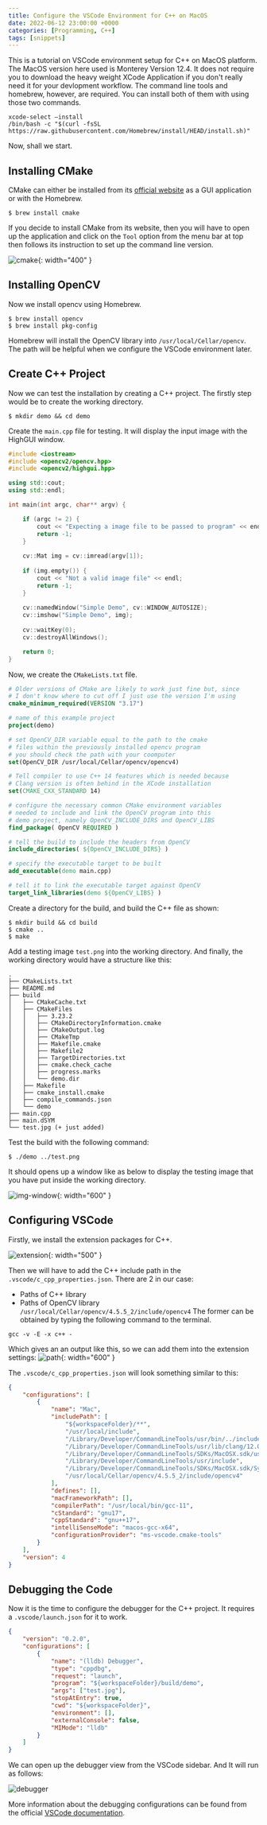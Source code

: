 ```yaml
---
title: Configure the VSCode Environment for C++ on MacOS
date: 2022-06-12 23:00:00 +0000
categories: [Programming, C++]
tags: [snippets]
---
```


This is a tutorial on VSCode environment setup for C++ on MacOS platform. The MacOS version here used is Monterey Version 12.4.  It does not require you to download the heavy weight XCode Application if you don't really need it for your devlopment workflow. The command line tools and homebrew, however, are required. You can install both of them with using those two commands.
```shell
xcode-select –install
/bin/bash -c "$(curl -fsSL https://raw.githubusercontent.com/Homebrew/install/HEAD/install.sh)"
```
Now, shall we start.


## Installing CMake
CMake can either be installed from its [official website](https://cmake.org/download/) as a GUI application or with the Homebrew.
```shell
$ brew install cmake
```
If you decide to install CMake from its website, then you will have to open up the application and click on the `Tool` option from the menu bar at top then follows its instruction to set up the command line version.

![cmake](/assets/img/resources/20220613_imgs/cmake.png){: width="400" }

## Installing OpenCV
Now we install opencv using Homebrew.
```shell
$ brew install opencv
$ brew install pkg-config
```
Homebrew will install the OpenCV library into `/usr/local/Cellar/opencv`. The path will be helpful when we configure the VSCode environment later.

## Create C++ Project
Now we can test the installation by creating a C++ project. The firstly step would be to create the working directory.
```shell
$ mkdir demo && cd demo
```

Create the `main.cpp` file for testing. It will display the input image with the HighGUI window.
```cpp
#include <iostream>
#include <opencv2/opencv.hpp>
#include <opencv2/highgui.hpp>

using std::cout;
using std::endl;

int main(int argc, char** argv) {

    if (argc != 2) {
        cout << "Expecting a image file to be passed to program" << endl;
        return -1;
    }
    
    cv::Mat img = cv::imread(argv[1]);
    
    if (img.empty()) {
        cout << "Not a valid image file" << endl;
        return -1;
    }
    
    cv::namedWindow("Simple Demo", cv::WINDOW_AUTOSIZE);
    cv::imshow("Simple Demo", img);
    
    cv::waitKey(0);
    cv::destroyAllWindows();

    return 0;
}
```

Now, we create the `CMakeLists.txt` file.
```cmake
# Older versions of CMake are likely to work just fine but, since
# I don't know where to cut off I just use the version I'm using
cmake_minimum_required(VERSION "3.17")

# name of this example project
project(demo)

# set OpenCV_DIR variable equal to the path to the cmake
# files within the previously installed opencv program
# you should check the path with your coomputer
set(OpenCV_DIR /usr/local/Cellar/opencv/opencv4)

# Tell compiler to use C++ 14 features which is needed because
# Clang version is often behind in the XCode installation
set(CMAKE_CXX_STANDARD 14)

# configure the necessary common CMake environment variables
# needed to include and link the OpenCV program into this
# demo project, namely OpenCV_INCLUDE_DIRS and OpenCV_LIBS
find_package( OpenCV REQUIRED )

# tell the build to include the headers from OpenCV
include_directories( ${OpenCV_INCLUDE_DIRS} )

# specify the executable target to be built
add_executable(demo main.cpp)

# tell it to link the executable target against OpenCV
target_link_libraries(demo ${OpenCV_LIBS} )
```

Create a directory for the build, and build the C++ file as shown:
```shell
$ mkdir build && cd build
$ cmake ..
$ make
```

Add a testing image `test.png` into the working directory. And finally, the working directory would have a structure like this:
```
.
├── CMakeLists.txt
├── README.md
├── build
│   ├── CMakeCache.txt
│   ├── CMakeFiles
│   │   ├── 3.23.2
│   │   ├── CMakeDirectoryInformation.cmake
│   │   ├── CMakeOutput.log
│   │   ├── CMakeTmp
│   │   ├── Makefile.cmake
│   │   ├── Makefile2
│   │   ├── TargetDirectories.txt
│   │   ├── cmake.check_cache
│   │   ├── progress.marks
│   │   └── demo.dir
│   ├── Makefile
│   ├── cmake_install.cmake
│   ├── compile_commands.json
│   └── demo
├── main.cpp
├── main.dSYM
└── test.jpg (+ just added)
```

Test the build with the following command:
```shell
$ ./demo ../test.png
```
It should opens up a window like as below to display the testing image that you have put inside the working directory.

![img-window](/assets/img/resources/20220613_imgs/img_window.png){: width="600" }

## Configuring VSCode
Firstly, we install the extension packages for C++.

![extension](/assets/img/resources/20220613_imgs/extension.png){: width="500" }

Then we will have to add the C++ include path in the `.vscode/c_cpp_properties.json`. There are 2 in our case:
- Paths of C++ library
- Paths of OpenCV library `/usr/local/Cellar/opencv/4.5.5_2/include/opencv4`
The former can be obtained by typing the following command to the terminal.
```shell
gcc -v -E -x c++ -
```

Which gives an an output like this, so we can add them into the extension settings:
![path](/assets/img/resources/20220613_imgs/path.png){: width="600" }

The `.vscode/c_cpp_properties.json` will look something similar to this:
```json
{
    "configurations": [
        {
            "name": "Mac",
            "includePath": [
                "${workspaceFolder}/**",
                "/usr/local/include",
                "/Library/Developer/CommandLineTools/usr/bin/../include/c++/v1",
                "/Library/Developer/CommandLineTools/usr/lib/clang/12.0.0/include",
                "/Library/Developer/CommandLineTools/SDKs/MacOSX.sdk/usr/include",
                "/Library/Developer/CommandLineTools/usr/include",
                "/Library/Developer/CommandLineTools/SDKs/MacOSX.sdk/System/Library/Frameworks",
                "/usr/local/Cellar/opencv/4.5.5_2/include/opencv4"
            ],
            "defines": [],
            "macFrameworkPath": [],
            "compilerPath": "/usr/local/bin/gcc-11",
            "cStandard": "gnu17",
            "cppStandard": "gnu++17",
            "intelliSenseMode": "macos-gcc-x64",
            "configurationProvider": "ms-vscode.cmake-tools"
        }
    ],
    "version": 4
}

```

## Debugging the Code
Now it is the time to configure the debugger for the C++ project. It requires a `.vscode/launch.json` for it to work.
```json
{
    "version": "0.2.0",
    "configurations": [
        {
            "name": "(lldb) Debugger",
            "type": "cppdbg",
            "request": "launch",
            "program": "${workspaceFolder}/build/demo",
            "args": ["test.jpg"],
            "stopAtEntry": true,
            "cwd": "${workspaceFolder}",
            "environment": [],
            "externalConsole": false,
            "MIMode": "lldb"
        }
    ]
}
```

We can open up the debugger view from the VSCode sidebar. And It will run as follows:

![debugger](/assets/img/resources/20220613_imgs/debugger.png)

More information about the debugging configurations can be found from the official [VSCode documentation](https://code.visualstudio.com/docs/cpp/config-clang-mac#_customize-debugging-with-launchjson).
